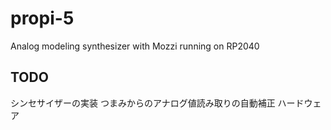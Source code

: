 # propi-5
Analog modeling synthesizer with Mozzi running on RP2040
## TODO
シンセサイザーの実装
つまみからのアナログ値読み取りの自動補正
ハードウェア
